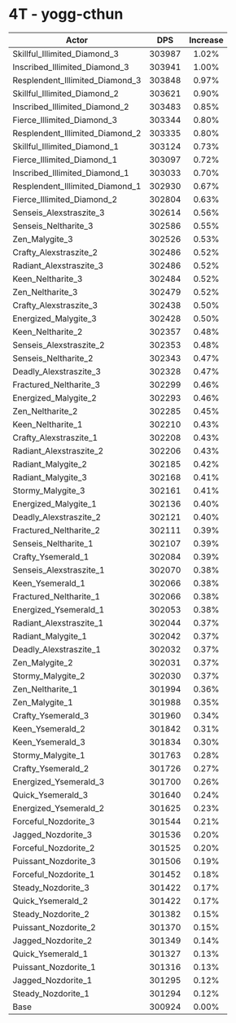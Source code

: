 # 4T - yogg-cthun
| Actor | DPS | Increase |
|---|:---:|:---:|
|Skillful_Illimited_Diamond_3|303987|1.02%|
|Inscribed_Illimited_Diamond_3|303941|1.00%|
|Resplendent_Illimited_Diamond_3|303848|0.97%|
|Skillful_Illimited_Diamond_2|303621|0.90%|
|Inscribed_Illimited_Diamond_2|303483|0.85%|
|Fierce_Illimited_Diamond_3|303344|0.80%|
|Resplendent_Illimited_Diamond_2|303335|0.80%|
|Skillful_Illimited_Diamond_1|303124|0.73%|
|Fierce_Illimited_Diamond_1|303097|0.72%|
|Inscribed_Illimited_Diamond_1|303033|0.70%|
|Resplendent_Illimited_Diamond_1|302930|0.67%|
|Fierce_Illimited_Diamond_2|302804|0.63%|
|Senseis_Alexstraszite_3|302614|0.56%|
|Senseis_Neltharite_3|302586|0.55%|
|Zen_Malygite_3|302526|0.53%|
|Crafty_Alexstraszite_2|302486|0.52%|
|Radiant_Alexstraszite_3|302486|0.52%|
|Keen_Neltharite_3|302484|0.52%|
|Zen_Neltharite_3|302479|0.52%|
|Crafty_Alexstraszite_3|302438|0.50%|
|Energized_Malygite_3|302428|0.50%|
|Keen_Neltharite_2|302357|0.48%|
|Senseis_Alexstraszite_2|302353|0.48%|
|Senseis_Neltharite_2|302343|0.47%|
|Deadly_Alexstraszite_3|302328|0.47%|
|Fractured_Neltharite_3|302299|0.46%|
|Energized_Malygite_2|302293|0.46%|
|Zen_Neltharite_2|302285|0.45%|
|Keen_Neltharite_1|302210|0.43%|
|Crafty_Alexstraszite_1|302208|0.43%|
|Radiant_Alexstraszite_2|302206|0.43%|
|Radiant_Malygite_2|302185|0.42%|
|Radiant_Malygite_3|302168|0.41%|
|Stormy_Malygite_3|302161|0.41%|
|Energized_Malygite_1|302136|0.40%|
|Deadly_Alexstraszite_2|302121|0.40%|
|Fractured_Neltharite_2|302111|0.39%|
|Senseis_Neltharite_1|302107|0.39%|
|Crafty_Ysemerald_1|302084|0.39%|
|Senseis_Alexstraszite_1|302070|0.38%|
|Keen_Ysemerald_1|302066|0.38%|
|Fractured_Neltharite_1|302066|0.38%|
|Energized_Ysemerald_1|302053|0.38%|
|Radiant_Alexstraszite_1|302044|0.37%|
|Radiant_Malygite_1|302042|0.37%|
|Deadly_Alexstraszite_1|302032|0.37%|
|Zen_Malygite_2|302031|0.37%|
|Stormy_Malygite_2|302030|0.37%|
|Zen_Neltharite_1|301994|0.36%|
|Zen_Malygite_1|301988|0.35%|
|Crafty_Ysemerald_3|301960|0.34%|
|Keen_Ysemerald_2|301842|0.31%|
|Keen_Ysemerald_3|301834|0.30%|
|Stormy_Malygite_1|301763|0.28%|
|Crafty_Ysemerald_2|301726|0.27%|
|Energized_Ysemerald_3|301700|0.26%|
|Quick_Ysemerald_3|301640|0.24%|
|Energized_Ysemerald_2|301625|0.23%|
|Forceful_Nozdorite_3|301544|0.21%|
|Jagged_Nozdorite_3|301536|0.20%|
|Forceful_Nozdorite_2|301525|0.20%|
|Puissant_Nozdorite_3|301506|0.19%|
|Forceful_Nozdorite_1|301452|0.18%|
|Steady_Nozdorite_3|301422|0.17%|
|Quick_Ysemerald_2|301422|0.17%|
|Steady_Nozdorite_2|301382|0.15%|
|Puissant_Nozdorite_2|301370|0.15%|
|Jagged_Nozdorite_2|301349|0.14%|
|Quick_Ysemerald_1|301327|0.13%|
|Puissant_Nozdorite_1|301316|0.13%|
|Jagged_Nozdorite_1|301295|0.12%|
|Steady_Nozdorite_1|301294|0.12%|
|Base|300924|0.00%|
